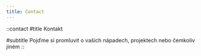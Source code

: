 ```yaml
---
title: Contact
---
```


::contact
#title
Kontakt

#subtitle
Pojďme si promluvit o vašich nápadech, projektech nebo čemkoliv jiném
::
